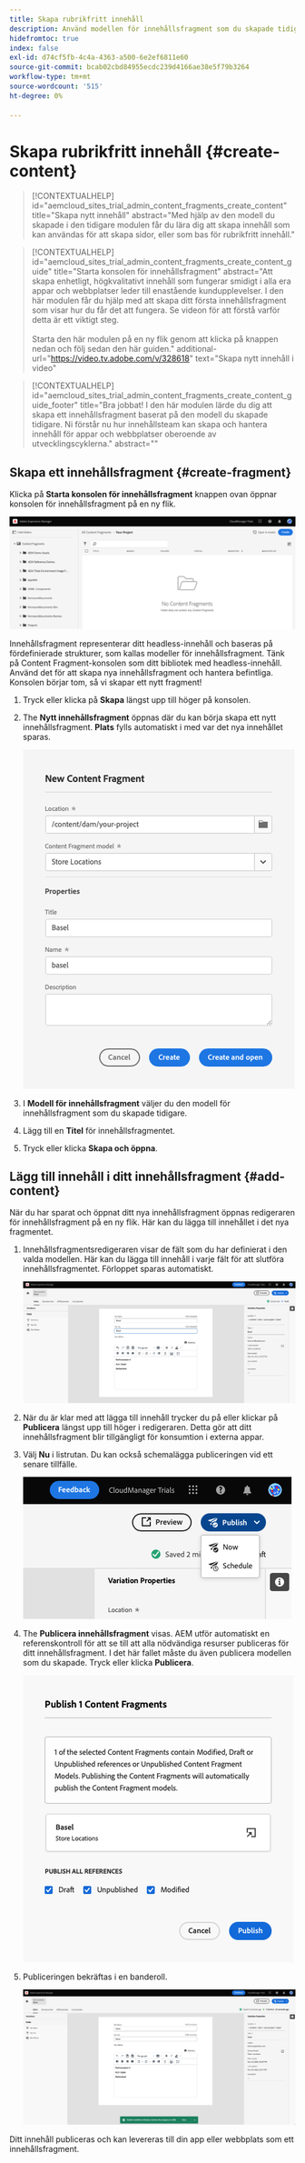 ```yaml
---
title: Skapa rubrikfritt innehåll
description: Använd modellen för innehållsfragment som du skapade tidigare för att skapa innehåll som kan användas för att skapa sidor, eller som bas för rubrikfritt innehåll.
hidefromtoc: true
index: false
exl-id: d74cf5fb-4c4a-4363-a500-6e2ef6811e60
source-git-commit: bcab02cbd84955ecdc239d4166ae38e5f79b3264
workflow-type: tm+mt
source-wordcount: '515'
ht-degree: 0%

---
```



# Skapa rubrikfritt innehåll {#create-content}

>[!CONTEXTUALHELP]
>id="aemcloud_sites_trial_admin_content_fragments_create_content"
>title="Skapa nytt innehåll"
>abstract="Med hjälp av den modell du skapade i den tidigare modulen får du lära dig att skapa innehåll som kan användas för att skapa sidor, eller som bas för rubrikfritt innehåll."

>[!CONTEXTUALHELP]
>id="aemcloud_sites_trial_admin_content_fragments_create_content_guide"
>title="Starta konsolen för innehållsfragment"
>abstract="Att skapa enhetligt, högkvalitativt innehåll som fungerar smidigt i alla era appar och webbplatser leder till enastående kundupplevelser. I den här modulen får du hjälp med att skapa ditt första innehållsfragment som visar hur du får det att fungera. Se videon för att förstå varför detta är ett viktigt steg.<br><br>Starta den här modulen på en ny flik genom att klicka på knappen nedan och följ sedan den här guiden."
>additional-url="https://video.tv.adobe.com/v/328618" text="Skapa nytt innehåll i video"

>[!CONTEXTUALHELP]
>id="aemcloud_sites_trial_admin_content_fragments_create_content_guide_footer"
>title="Bra jobbat! I den här modulen lärde du dig att skapa ett innehållsfragment baserat på den modell du skapade tidigare. Ni förstår nu hur innehållsteam kan skapa och hantera innehåll för appar och webbplatser oberoende av utvecklingscyklerna."
>abstract=""

## Skapa ett innehållsfragment {#create-fragment}

Klicka på **Starta konsolen för innehållsfragment** knappen ovan öppnar konsolen för innehållsfragment på en ny flik.

![Redigera innehållet i fragmentet](assets/create-content/content-fragment-console.png)

Innehållsfragment representerar ditt headless-innehåll och baseras på fördefinierade strukturer, som kallas modeller för innehållsfragment. Tänk på Content Fragment-konsolen som ditt bibliotek med headless-innehåll. Använd det för att skapa nya innehållsfragment och hantera befintliga. Konsolen börjar tom, så vi skapar ett nytt fragment!

1. Tryck eller klicka på **Skapa** längst upp till höger på konsolen.

1. The **Nytt innehållsfragment** öppnas där du kan börja skapa ett nytt innehållsfragment. **Plats** fylls automatiskt i med var det nya innehållet sparas.

   ![Dialogrutan Skapa innehållsfragment](assets/create-content/create-content-fragment.png)

1. I **Modell för innehållsfragment** väljer du den modell för innehållsfragment som du skapade tidigare.

1. Lägg till en **Titel** för innehållsfragmentet.

1. Tryck eller klicka **Skapa och öppna**.

## Lägg till innehåll i ditt innehållsfragment {#add-content}

När du har sparat och öppnat ditt nya innehållsfragment öppnas redigeraren för innehållsfragment på en ny flik. Här kan du lägga till innehållet i det nya fragmentet.

1. Innehållsfragmentsredigeraren visar de fält som du har definierat i den valda modellen. Här kan du lägga till innehåll i varje fält för att slutföra innehållsfragmentet. Förloppet sparas automatiskt.

   ![Redigera innehållsfragment](assets/create-content/content-fragment-editor.png)

1. När du är klar med att lägga till innehåll trycker du på eller klickar på **Publicera** längst upp till höger i redigeraren. Detta gör att ditt innehållsfragment blir tillgängligt för konsumtion i externa appar.

1. Välj **Nu** i listrutan. Du kan också schemalägga publiceringen vid ett senare tillfälle.

   ![Knappen Publicera](assets/create-content/publish.png)

1. The **Publicera innehållsfragment** visas. AEM utför automatiskt en referenskontroll för att se till att alla nödvändiga resurser publiceras för ditt innehållsfragment. I det här fallet måste du även publicera modellen som du skapade. Tryck eller klicka **Publicera**.

   ![Referenskontroll](assets/create-content/references.png)

1. Publiceringen bekräftas i en banderoll.

   ![Bekräftelse på offentliggörande](assets/create-content/publish-confirm.png)

Ditt innehåll publiceras och kan levereras till din app eller webbplats som ett innehållsfragment.
